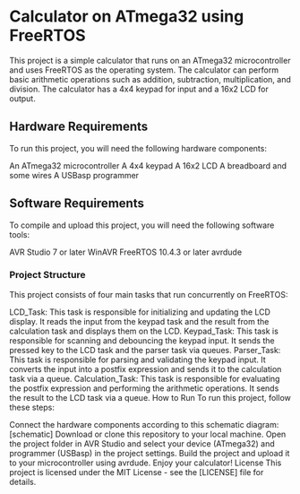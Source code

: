 # Calculator on ATmega32 using FreeRTOS
This project is a simple calculator that runs on an ATmega32 microcontroller and uses FreeRTOS as the operating system. The calculator can perform basic arithmetic operations such as addition, subtraction, multiplication, and division. The calculator has a 4x4 keypad for input and a 16x2 LCD for output.

## Hardware Requirements
To run this project, you will need the following hardware components:

An ATmega32 microcontroller
A 4x4 keypad
A 16x2 LCD
A breadboard and some wires
A USBasp programmer
## Software Requirements
To compile and upload this project, you will need the following software tools:

AVR Studio 7 or later
WinAVR
FreeRTOS 10.4.3 or later
avrdude
### Project Structure
This project consists of four main tasks that run concurrently on FreeRTOS:

LCD_Task: This task is responsible for initializing and updating the LCD display. It reads the input from the keypad task and the result from the calculation task and displays them on the LCD.
Keypad_Task: This task is responsible for scanning and debouncing the keypad input. It sends the pressed key to the LCD task and the parser task via queues.
Parser_Task: This task is responsible for parsing and validating the keypad input. It converts the input into a postfix expression and sends it to the calculation task via a queue.
Calculation_Task: This task is responsible for evaluating the postfix expression and performing the arithmetic operations. It sends the result to the LCD task via a queue.
How to Run
To run this project, follow these steps:

Connect the hardware components according to this schematic diagram: [schematic]
Download or clone this repository to your local machine.
Open the project folder in AVR Studio and select your device (ATmega32) and programmer (USBasp) in the project settings.
Build the project and upload it to your microcontroller using avrdude.
Enjoy your calculator!
License
This project is licensed under the MIT License - see the [LICENSE] file for details.

